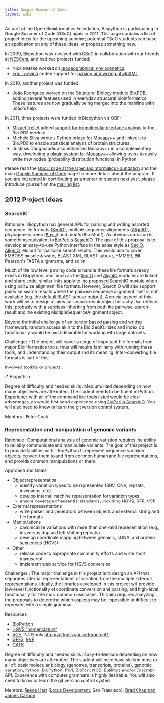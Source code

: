 ```yaml
---
title: Google Summer of Code
layout: wiki
---
```


As part of the Open Bioinformatics Foundation, Biopython is
participating in Google Summer of Code (GSoC) again in 2011. This page
contains a list of project ideas for the upcoming summer; potential GSoC
students can base an application on any of these ideas, or propose
something new.

In 2009, Biopython was involved with GSoC in collaboration with our
friends at
[NESCent](https://www.nescent.org/wg_phyloinformatics/Main_Page), and
had two projects funded:

-   Nick Matzke worked on [Biogeographical
    Phylogenetics](https://www.nescent.org/wg_phyloinformatics/Phyloinformatics_Summer_of_Code_2009#Biogeographical_Phylogenetics_for_BioPython).
-   [Eric Talevich](User:EricTalevich "wikilink") added support for
    [parsing and writing
    phyloXML](https://www.nescent.org/wg_phyloinformatics/Phyloinformatics_Summer_of_Code_2009#Biopython_support_for_parsing_and_writing_phyloXML).

In 2010, another project was funded:

-   João Rodrigues [worked on the Structural Biology module
    Bio.PDB](GSOC2010_Joao "wikilink"), adding several features used in
    everyday structural bioinformatics. These features are now gradually
    being merged into the mainline with João's help.

In 2011, three projects were funded in Biopython via OBF:

-   [Mikael Trellet](User:Mtrellet "wikilink") added [support for
    biomolecular interface analysis](GSoC2011_mtrellet "wikilink") to
    the Bio.PDB module.
-   Michele Silva wrote a [Python bridge for
    Mocapy++](GSOC2011_Mocapy "wikilink") and linked it to Bio.PDB to
    enable statistical analysis of protein structures.
-   Justinas Daugmaudis also enhanced Mocapy++ in a complementary way,
    developing a [plugin system for
    Mocapy++](GSOC2011_MocapyExt "wikilink") allowing users to easily
    write new nodes (probability distribution functions) in Python.

Please read the [GSoC page at the Open Bioinformatics
Foundation](http://www.open-bio.org/wiki/Google_Summer_of_Code) and the
main [Google Summer of Code](http://code.google.com/soc) page for more
details about the program. If you are interested in contributing as a
mentor or student next year, please introduce yourself on the [mailing
list](http://biopython.org/wiki/Mailing_lists).

2012 Project ideas
------------------

### SearchIO

Rationale : Biopython has general APIs for parsing and writing assorted sequence file formats ([SeqIO](SeqIO "wikilink")), multiple sequence alignments ([AlignIO](AlignIO "wikilink")), phylogenetic trees ([Phylo](Phylo "wikilink")) and motifs (Bio.Motif). An obvious omission is something equivalent to [BioPerl's SearchIO](bp:HOWTO:SearchIO "wikilink"). The goal of this proposal is to develop an easy-to-use Python interface in the same style as [SeqIO](SeqIO "wikilink"), [AlignIO](AlignIO "wikilink"), etc but for pairwise search results. This would aim to cover EMBOSS muscle & water, BLAST XML, BLAST tabular, HMMER, Bill Pearson's FASTA alignments, and so on.  

Much of the low level parsing code to handle these file formats already
exists in Biopython, and much as the [SeqIO](SeqIO "wikilink") and
[AlignIO](AlignIO "wikilink") modules are linked and share code, similar
links apply to the proposed SearchIO module when using pairwise
alignment file formats. However, SearchIO will also support pairwise
search results where the pairwise sequence alignment itself is not
available (e.g. the default BLAST tabular output). A crucial aspect of
this work will be to design a pairwise-search-result object heirachy
that reflects this, probably with a subclass inheriting from both the
pairwise-search-result and the existing MultipleSequenceAlignment
object.

Beyond the initial challenge of an iterator based parsing and writing
framework, random access akin to the Bio.SeqIO.index and index\_db
functionality would be most desirable for working with large datasets.

Challenges : The project will cover a range of important file formats from major Bioinformatics tools, thus will require familiarity with running these tools, and understanding their output and its meaning. Inter-converting file formats is part of this.  

<!-- -->

Involved toolkits or projects :  

:\* Biopython

Degree of difficulty and needed skills : Medium/Hard depending on how many objectives are attempted. The student needs to be fluent in Python. Experience with all of the command line tools listed would be clear advantages, as would first hand experience using [BioPerl's SearchIO](bp:HOWTO:SearchIO "wikilink"). You will also need to know or learn the git version control system.  

<!-- -->

Mentors : Peter Cock  

### Representation and manipulation of genomic variants

Rationale : Computational analysis of genomic variation requires the ability to reliably communicate and manipulate variants. The goal of this project is to provide facilities within BioPython to represent sequence variation objects, convert them to and from common human and file representations, and provide common manipulations on them.  

<!-- -->

Approach and Goals  

-   Object representation
    -   identify variation types to be represented (SNV, CNV, repeats,
        inversions, etc)
    -   develop internal machine representation for variation types
    -   ensure coverage of essential standards, including HGVS, GFF, VCF
-   External representations
    -   write parser and generators between objects and external string
        and file formats
-   Manipulations
    -   canonicalize variations with more than one valid representation
        (e.g., ins versus dup and left shifting repeats).
    -   develop coordinate mapping between genomic, cDNA, and protein
        sequences (HGVS)
-   Other
    -   release code to appropriate community efforts and write short
        manuscript
    -   implement web service for HGVS conversion

Challenges : The major challenge in this project is to design an API that separates internal representations of variation from the multiple external representations. Ideally, the libraries developed in this project will provide low-level functionality of coordinate conversion and parsing, and high-level functionality for the most common use cases. This aim requires analyzing the proposals to determine which aspects may be impossible or difficult to represent with a simple grammar.  

<!-- -->

Resources  

-   [BioPython](http://biopython.org)
-   [HGVS "nomenclature"](http://www.mutalyzer.nl/2.0/)
-   [VCF](http://www.1000genomes.org/wiki/Analysis/Variant%20Call%20Format/vcf-variant-call-format-version-41),
    \[VCFtools <http://vcftools.sourceforge.net/>\]
-   [GFF3](http://www.sequenceontology.org/gff3.shtml),
    [GVF](http://www.sequenceontology.org/resources/gvf.html)
-   [GATK](http://www.broadinstitute.org/gsa/wiki/index.php/The_Genome_Analysis_Toolkit)

Degree of difficulty and needed skills : Easy-to-Medium depending on how many objectives are attempted. The student will need have skills in most or all of: basic molecular biology (genomes, transcripts, proteins), genomic variation, Python, BioPython, Perl, BioPerl, NCBI Eutilities and/or Ensembl API. Experience with computer grammars is highly desirable. You will also need to know or learn the git version control system.  

<!-- -->

Mentors: [Reece Hart](http://linkedin.com/in/reece) ([Locus Development](http://locusdevelopmentinc.com), San Francisco); [Brad Chapman](http://bcbio.wordpress.com); [James Casbon](http://casbon.me)  


